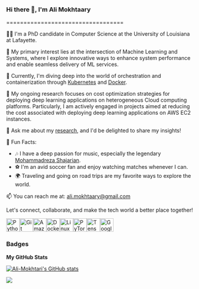 ### Hi there 👋, I'm Ali Mokhtaary 
==================================

👨‍💻 I'm a PhD candidate in Computer Science at the University of Louisiana at Lafayette.

🤖 My primary interest lies at the intersection of Machine Learning and Systems, where I explore innovative ways to enhance system performance and enable seamless delivery of ML services.

🐳 Currently, I'm diving deep into the world of orchestration and containerization through [Kubernetes](https://kubernetes.io/) and [Docker](https://www.docker.com/).

🚀 My ongoing research focuses on cost optimization strategies for deploying deep learning applications on heterogeneous Cloud computing platforms. Particularly, I am actively engaged in projects aimed at reducing the cost associated with deploying deep learning applications on AWS EC2 instances. 

💬 Ask me about my [research](research), and I'd be delighted to share my insights! 

🎵 Fun Facts:
   - 🎶 I have a deep passion for music, especially the legendary [Mohammadreza Shajarian](https://en.wikipedia.org/wiki/Mohammad-Reza_Shajarian).
   - ⚽ I'm an avid soccer fan and enjoy watching matches whenever I can.
   - 🌍 Traveling and going on road trips are my favorite ways to explore the world.

📫 You can reach me at: ali.mokhtaary@gmail.com

Let's connect, collaborate, and make the tech world a better place together!

<p align="left">
<a href="https://www.python.org/" target="_blank" rel="noreferrer"><img src="https://raw.githubusercontent.com/danielcranney/readme-generator/main/public/icons/skills/python-colored.svg" width="36" height="36" alt="Python" /></a><a href="https://git-scm.com/" target="_blank" rel="noreferrer"><img src="https://raw.githubusercontent.com/danielcranney/readme-generator/main/public/icons/skills/git-colored.svg" width="36" height="36" alt="Git" /></a><a href="https://aws.amazon.com" target="_blank" rel="noreferrer"><img src="https://raw.githubusercontent.com/danielcranney/readme-generator/main/public/icons/skills/aws-colored.svg" width="36" height="36" alt="Amazon Web Services" /></a><a href="https://www.docker.com/" target="_blank" rel="noreferrer"><img src="https://raw.githubusercontent.com/danielcranney/readme-generator/main/public/icons/skills/docker-colored.svg" width="36" height="36" alt="Docker" /></a><a href="https://www.linux.org" target="_blank" rel="noreferrer"><img src="https://raw.githubusercontent.com/danielcranney/readme-generator/main/public/icons/skills/linux-colored.svg" width="36" height="36" alt="Linux" /></a><a href="https://pytorch.org/" target="_blank" rel="noreferrer"><img src="https://raw.githubusercontent.com/danielcranney/readme-generator/main/public/icons/skills/pytorch-colored.svg" width="36" height="36" alt="PyTorch" /></a><a href="https://www.tensorflow.org/" target="_blank" rel="noreferrer"><img src="https://raw.githubusercontent.com/danielcranney/readme-generator/main/public/icons/skills/tensorflow-colored.svg" width="36" height="36" alt="TensorFlow" /></a><a href="https://cloud.google.com/" target="_blank" rel="noreferrer"><img src="https://raw.githubusercontent.com/danielcranney/readme-generator/main/public/icons/skills/googlecloud-colored.svg" width="36" height="36" alt="Google Cloud" /></a>
</p>

### Badges

<b>My GitHub Stats</b>

<a href="http://www.github.com/Ali-Mokhtari"><img src="https://github-readme-stats.vercel.app/api?username=Ali-Mokhtari&show_icons=true&hide=&count_private=true&title_color=0891b2&text_color=ffffff&icon_color=0891b2&bg_color=1c1917&hide_border=true&show_icons=true" alt="Ali-Mokhtari's GitHub stats" /></a>

<a href="http://www.github.com/Ali-Mokhtari"><img src="https://github-readme-streak-stats.herokuapp.com/?user=Ali-Mokhtari&stroke=ffffff&background=1c1917&ring=0891b2&fire=0891b2&currStreakNum=ffffff&currStreakLabel=0891b2&sideNums=ffffff&sideLabels=ffffff&dates=ffffff&hide_border=true" /></a>
